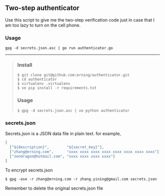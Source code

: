 ## Two-step authenticator

Use this script to give me the two-step verification code just in case that
I am too lazy to turn on the cell phone.

### Usage
```
gpg -d secrets.json.asc | go run authenticator.go
```

----

>### Install
>
>```
>$ git clone git@github.com:erning/authenticator.git
>$ cd authenticator
>$ virtualenv .virtualenv
>$ ve pip install -r requirements.txt
>```
>
>### Usage
>
>```
>$ gpg -d secrets.json.asc | ve python authenticator
>```

### secrets.json

Secrets.json is a JSON data file in plain text. for example,

```json
[
  ["${description}",        "${secret_key}"],
  ["zhang@erning.com",      "xxxx xxxx xxxx xxxx xxxx xxxx xxxx xxxx"],
  ["zendragon@hotmail.com", "xxxx xxxx xxxx xxxx"]
]
```

To encrypt secrets.json

```
$ gpg -ase -r zhang@erning.com -r zhang.yining@gmail.com secrets.json
```

Remember to delete the original secrets.json file
